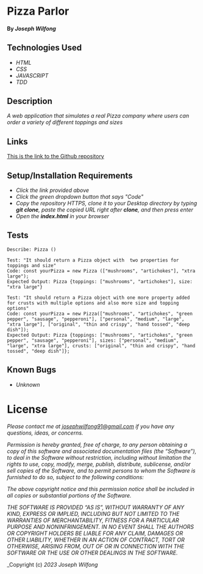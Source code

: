 # Pizza Parlor

#### By _**Joseph Wilfong**_

## Technologies Used

* _HTML_
* _CSS_
* _JAVASCRIPT_
* _TDD_

## Description

_A web application that simulates a real Pizza company where users can order a variety of different toppings and sizes_

## Links

[This is the link to the Github repository](https://github.com/jcarenza67/Pizza-Parlor) 

## Setup/Installation Requirements

* _Click the link provided above_
* _Click the green dropdown button that says "Code"_
* _Copy the repository HTTPS, clone it to your Desktop directory by typing ***git clone***, paste the copied URL right after **clone**, and then press enter_
* _Open the **index.html** in your browser_

## Tests
  ```
  Describe: Pizza ()

  Test: "It should return a Pizza object with  two properties for toppings and size"
  Code: const yourPizza = new Pizza (["mushrooms", "artichokes"], "xtra large"); 
  Expected Output: Pizza {toppings: ["mushrooms", "artichokes"], size: "xtra large"}

  Test: "It should return a Pizza object with one more property added for crusts with multiple options and also more size and topping options"
  Code: const yourPizza = new Pizza(["mushrooms", "artichokes", "green pepper", "sausage", "pepperoni"], ["personal", "medium", "large", "xtra large"], ["original", "thin and crispy", "hand tossed", "deep dish"]);
  Expected Output: Pizza {toppings: ["mushrooms", "artichokes", "green pepper", "sausage", "pepperoni"], sizes: ["personal", "medium", "large", "xtra large"], crusts: ["original", "thin and crispy", "hand tossed", "deep dish"]};
  ```
## Known Bugs

* _Unknown_

# License

_Please contact me at josephwilfong91@gmail.com if you have any questions, ideas, or concerns._

_Permission is hereby granted, free of charge, to any person obtaining a copy of this software and associated documentation files (the “Software”), to deal in the Software without restriction, including without limitation the rights to use, copy, modify, merge, publish, distribute, sublicense, and/or sell copies of the Software, and to permit persons to whom the Software is furnished to do so, subject to the following conditions:_

_The above copyright notice and this permission notice shall be included in all copies or substantial portions of the Software._

_THE SOFTWARE IS PROVIDED “AS IS”, WITHOUT WARRANTY OF ANY KIND, EXPRESS OR IMPLIED, INCLUDING BUT NOT LIMITED TO THE WARRANTIES OF MERCHANTABILITY, FITNESS FOR A PARTICULAR PURPOSE AND NONINFRINGEMENT. IN NO EVENT SHALL THE AUTHORS OR COPYRIGHT HOLDERS BE LIABLE FOR ANY CLAIM, DAMAGES OR OTHER LIABILITY, WHETHER IN AN ACTION OF CONTRACT, TORT OR OTHERWISE, ARISING FROM, OUT OF OR IN CONNECTION WITH THE SOFTWARE OR THE USE OR OTHER DEALINGS IN THE SOFTWARE._

_Copyright (c) _2023_ _Joseph Wilfong_
